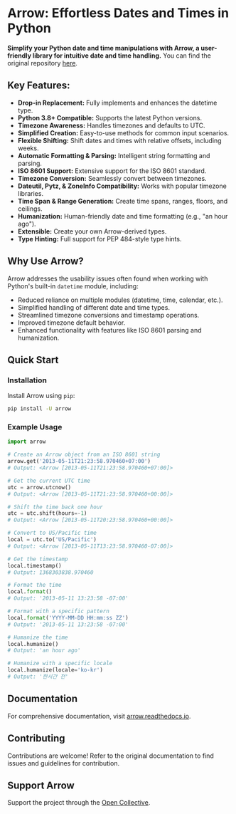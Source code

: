 # Arrow: Effortless Dates and Times in Python

**Simplify your Python date and time manipulations with Arrow, a user-friendly library for intuitive date and time handling.**  You can find the original repository [here](https://github.com/arrow-py/arrow).

## Key Features:

*   **Drop-in Replacement:** Fully implements and enhances the datetime type.
*   **Python 3.8+ Compatible:** Supports the latest Python versions.
*   **Timezone Awareness:** Handles timezones and defaults to UTC.
*   **Simplified Creation:** Easy-to-use methods for common input scenarios.
*   **Flexible Shifting:** Shift dates and times with relative offsets, including weeks.
*   **Automatic Formatting & Parsing:**  Intelligent string formatting and parsing.
*   **ISO 8601 Support:** Extensive support for the ISO 8601 standard.
*   **Timezone Conversion:** Seamlessly convert between timezones.
*   **Dateutil, Pytz, & ZoneInfo Compatibility:** Works with popular timezone libraries.
*   **Time Span & Range Generation:**  Create time spans, ranges, floors, and ceilings.
*   **Humanization:**  Human-friendly date and time formatting (e.g., "an hour ago").
*   **Extensible:**  Create your own Arrow-derived types.
*   **Type Hinting:** Full support for PEP 484-style type hints.

## Why Use Arrow?

Arrow addresses the usability issues often found when working with Python's built-in `datetime` module, including:

*   Reduced reliance on multiple modules (datetime, time, calendar, etc.).
*   Simplified handling of different date and time types.
*   Streamlined timezone conversions and timestamp operations.
*   Improved timezone default behavior.
*   Enhanced functionality with features like ISO 8601 parsing and humanization.

## Quick Start

### Installation

Install Arrow using `pip`:

```bash
pip install -U arrow
```

### Example Usage

```python
import arrow

# Create an Arrow object from an ISO 8601 string
arrow.get('2013-05-11T21:23:58.970460+07:00')
# Output: <Arrow [2013-05-11T21:23:58.970460+07:00]>

# Get the current UTC time
utc = arrow.utcnow()
# Output: <Arrow [2013-05-11T21:23:58.970460+00:00]>

# Shift the time back one hour
utc = utc.shift(hours=-1)
# Output: <Arrow [2013-05-11T20:23:58.970460+00:00]>

# Convert to US/Pacific time
local = utc.to('US/Pacific')
# Output: <Arrow [2013-05-11T13:23:58.970460-07:00]>

# Get the timestamp
local.timestamp()
# Output: 1368303838.970460

# Format the time
local.format()
# Output: '2013-05-11 13:23:58 -07:00'

# Format with a specific pattern
local.format('YYYY-MM-DD HH:mm:ss ZZ')
# Output: '2013-05-11 13:23:58 -07:00'

# Humanize the time
local.humanize()
# Output: 'an hour ago'

# Humanize with a specific locale
local.humanize(locale='ko-kr')
# Output: '한시간 전'
```

## Documentation

For comprehensive documentation, visit [arrow.readthedocs.io](https://arrow.readthedocs.io).

## Contributing

Contributions are welcome!  Refer to the original documentation to find issues and guidelines for contribution.

## Support Arrow

Support the project through the [Open Collective](https://opencollective.com/arrow).